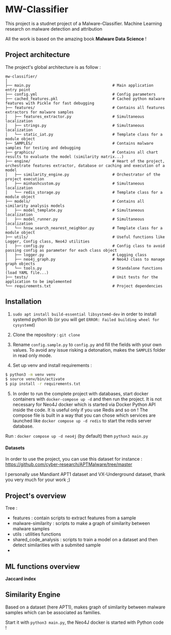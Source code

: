 # MW-Classifier

This project is a studnet project of a Malware-Classifier.
 Machine Learning research on malware detection and attribution

All the work is based on the amazing book **Malware Data Science** !

## Project architecture
The project's global architecture is as follow :

```
mw-classifier/
│
├── main.py                                    # Main application entry point
├── config.yml                                 # Config parameters
├── cached_features.pkl                        # Cached python malware features with Pickle for fast debugging
├── features/                                  # Contains all features extractors for malware samples
│   ├── features_extractor.py                  # Simultaneous localization
│   ├── strings.py                             # Simultaneous localization
│   └── static_iat.py                          # Template class for a module object
├── SAMPLES/                                   # Contains malware samples for testing and debugging
├── graphics/                                  # Contains all chart results to evaluate the model (similarity matrix...)
├── engine/                                    # Heart of the project, orchestrate features extractor, database or caching and execution of a model
│   ├── similarity_engine.py                   # Orchestrator of the project execution
│   ├── minhashcustom.py                       # Simultaneous localization
│   └── redis_storage.py                       # Template class for a module object
├── models/                                    # Contains all similarity analysis models
│   ├── model_template.py                      # Simultaneous localization
│   ├── model_runner.py                        # Simultaneous localization
│   └── hnsw_search_nearest_neighbor.py        # Template class for a module object
├── utils/                                     # Useful functions like Logger, Config class, Neo4J utilities
│   ├── config.py                              # Config class to avoid passing config as parameter for each class object
│   ├── logger.py                              # Logging class
│   ├── neo4j_graph.py                         # Neo4J class to manage graph objects
│   └── tools.py                               # Standalone functions (load YAML file...)
├── tests/                                     # Unit tests for the application to be implemented
└── requirements.txt                           # Project dependencies

```

## Installation

1) `sudo apt install build-essential libsystemd-dev` in order to install systemd python lib (or you will get `ERROR: Failed building wheel for cysystemd`)

2) Clone the repository : `git clone`

3) Rename `config.sample.py` to `config.py` and fill the fields with your own values.
To avoid any issue risking a detonation, makes the `SAMPLES` folder in read only mode.

4) Set up venv and install requirements :
```bash
$ python3 -m venv venv
$ source venv/bin/activate
$ pip install -r requirements.txt
```

5) In order to run the complete project with databases, start docker containers with `docker-compose up -d` and then run the project.
It is not necessary for Neo4J docker which is started via Docker Python API inside the code.
It is useful only if you use Redis and so on !
The compose file is built in a way that you can chose which services are launched like `docker compose up -d redis` to start the redis server database.

Run : `docker compose up -d neo4j` (by default) then `python3 main.py`

#### Datasets

In order to use the project, you can use this dataset for instance : https://github.com/cyber-research/APTMalware/tree/master

I personally use Mandiant APT1 dataset and VX-Underground dataset, thank you very much for your work ;)

## Project's overview


Tree :
- features : contain scripts to extract features from a sample
- malware-similarity : scripts to make a graph of similarity between malware samples
- utils : utilities functions
- shared_code_analysis : scripts to train a model on a dataset and then detect similarities with a submited sample
- 

## ML functions overview

**Jaccard index**


## Similarity Engine

Based on a dataset (here APT1), makes graph of similarity between malware samples which can be associated as families.

Start it with `python3 main.py`, the Neo4J docker is started with Python code !

